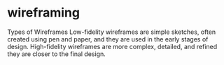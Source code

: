 # wireframing

Types of Wireframes
Low-fidelity wireframes are simple sketches, often created using pen and paper, and they are used in the early stages of design.
High-fidelity wireframes are more complex, detailed, and refined they are closer to the final design.







